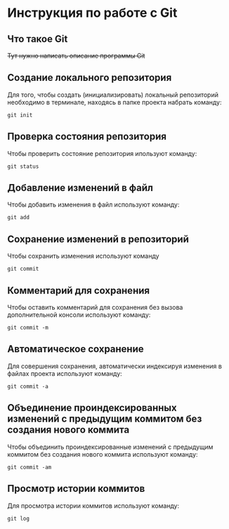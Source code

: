 # **Инструкция по работе с Git**

## Что такое Git

~~Тут нужно написать описание программы Git~~

## Создание локального репозитория

Для того, чтобы создать (инициализировать) локальный репозиторий необходимо в терминале, находясь в папке проекта набрать команду: 

    git init

## Проверка состояния репозитория

Чтобы проверить состояние репозитория ипользуют команду:

    git status

## Добавление изменений в файл

Чтобы добавить изменения в файл используют команду:

    git add

## Сохранение изменений в репозиторий

Чтобы сохранить изменения используют команду

    git commit

## Комментарий для сохранения

Чтобы оставить комментарий для сохранения без вызова дополнительной консоли используют команду:

    git commit -m

## Автоматическое сохранение

Для совершения сохранения, автоматически индексируя изменения в файлах
проекта используют команду:

    git commit -a

## Объединение проиндексированных изменений с предыдущим коммитом без создания нового коммита

Чтобы объединить проиндексированные изменений с предыдущим коммитом без создания нового коммита используют команду:

    git commit -am

## Просмотр истории коммитов

Для просмотра истории коммитов используют команду:

    git log
